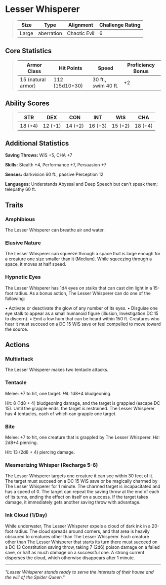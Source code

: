 # Lesser Whisperer

<link rel="stylesheet" href="../drow_theme.css">

> | **Size** | **Type** | **Alignment** | **Challenge Rating** |
> |----------|----------|---------------|----------------------|
> | Large | aberration | Chaotic Evil | 6 |

## Core Statistics

> | **Armor Class** | **Hit Points** | **Speed** | **Proficiency Bonus** |
> |-----------------|----------------|-----------|------------------------|
> | 15 (natural armor) | 112 (15d10+30) | 30 ft., swim 40 ft. | +2 |

## Ability Scores

> | **STR** | **DEX** | **CON** | **INT** | **WIS** | **CHA** |
> |---------|---------|---------|---------|---------|---------|
> | 18 (+4) | 12 (+1) | 14 (+2) | 16 (+3) | 15 (+2) | 18 (+4) |

## Additional Statistics

**Saving Throws:** WIS +5, CHA +7

**Skills:** Stealth +4, Performance +7, Persuasion +7

**Senses:** darkvision 60 ft., passive Perception 12

**Languages:** Understands Abyssal and Deep Speech but can't speak them; telepathy 60 ft.

## Traits

### Amphibious
The Lesser Whisperer can breathe air and water.

### Elusive Nature
The Lesser Whisperer can squeeze through a space that is large enough for a creature one size smaller than it (Medium). While squeezing through a space, it moves at half speed.

### Hypnotic Eyes
The Lesser Whisperer has 1d4 eyes on stalks that can cast dim light in a 15-foot radius. As a bonus action, The Lesser Whisperer can do one of the following:

• Activate or deactivate the glow of any number of its eyes.
• Disguise one eye stalk to appear as a small humanoid figure (illusion, Investigation DC 15 to discern).
• Emit a low hum that can be heard within 150 ft. Creatures who hear it must succeed on a DC 15 WIS save or feel compelled to move toward the source.

## Actions

### Multiattack
The Lesser Whisperer makes two tentacle attacks.

### Tentacle
Melee: +7 to hit, one target. *Hit:* 1d8+4 bludgeoning.

Hit: 8 (1d8 + 4) bludgeoning damage, and the target is grappled (escape DC 15). Until the grapple ends, the target is restrained. The Lesser Whisperer has 4 tentacles, each of which can grapple one target.

### Bite
Melee: +7 to hit, one creature that is grappled by The Lesser Whisperer. *Hit:* 2d8+4 piercing.

Hit: 13 (2d8 + 4) piercing damage.

### Mesmerizing Whisper (Recharge 5-6)
The Lesser Whisperer targets one creature it can see within 30 feet of it. The target must succeed on a DC 15 WIS save or be magically charmed by The Lesser Whisperer for 1 minute. The charmed target is incapacitated and has a speed of 0. The target can repeat the saving throw at the end of each of its turns, ending the effect on itself on a success. If the target takes damage, it immediately gets another saving throw with advantage.

### Ink Cloud (1/Day)
While underwater, The Lesser Whisperer expels a cloud of dark ink in a 20-foot radius. The cloud spreads around corners, and that area is heavily obscured to creatures other than The Lesser Whisperer. Each creature other than The Lesser Whisperer that starts its turn there must succeed on a DC 13 Constitution saving throw, taking 7 (2d6) poison damage on a failed save, or half as much damage on a successful one. A strong current disperses the cloud, which otherwise disappears after 1 minute.

---

*"Lesser Whisperer stands ready to serve the interests of their house and the will of the Spider Queen."*